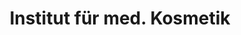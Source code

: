 ---
title: "Institut für med. Kosmetik"
url: /schwerte/institut-fuer-med-kosmetik/
shop: Kosmetik
---
